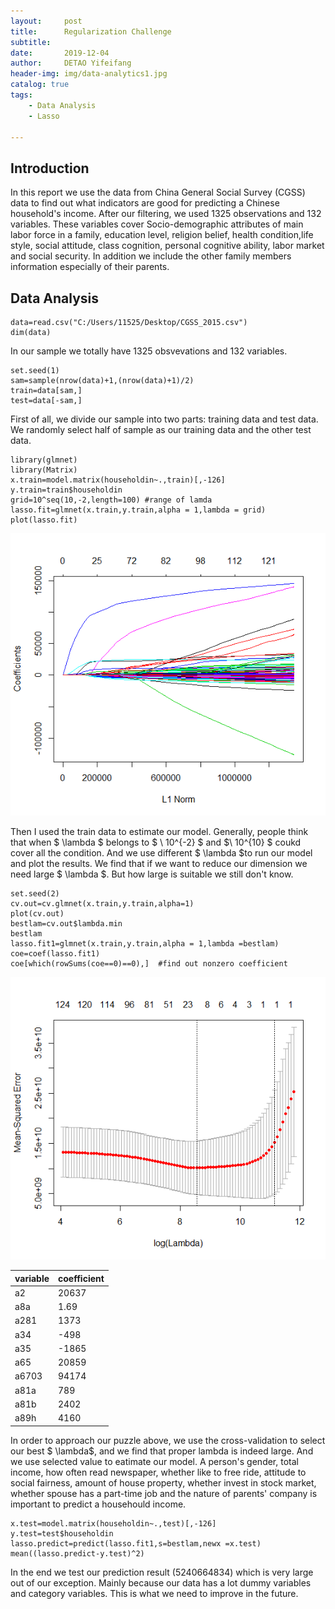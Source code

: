 ```yaml
---
layout:     post
title:      Regularization Challenge
subtitle:   
date:       2019-12-04
author:     DETAO Yifeifang
header-img: img/data-analytics1.jpg
catalog: true
tags:
    - Data Analysis
    - Lasso
    
---
```


## Introduction
In this report we use the data from China General Social Survey (CGSS) data to find out what indicators are good for predicting a Chinese household's income. After our filtering, we used 1325 observations and 132 variables. These variables cover Socio-demographic attributes of main labor force in a family, education level, religion belief, health condition,life style, social attitude, class cognition, personal cognitive ability, labor market and social security. In addition we include the other family members information especially of their parents.  


## Data Analysis

```{r}
data=read.csv("C:/Users/11525/Desktop/CGSS_2015.csv")
dim(data) 
```

In our sample we totally have 1325 obsvevations and 132 variables.

```{r}
set.seed(1)
sam=sample(nrow(data)+1,(nrow(data)+1)/2)
train=data[sam,]
test=data[-sam,]
```

First of all, we divide our sample into two parts: training data and test data. We randomly select half of sample as our training data and the other test data.

```{r}
library(glmnet)
library(Matrix)
x.train=model.matrix(householdin~.,train)[,-126]
y.train=train$householdin
grid=10^seq(10,-2,length=100) #range of lamda
lasso.fit=glmnet(x.train,y.train,alpha = 1,lambda = grid)
plot(lasso.fit)
```
![png](/img/1241.png)

Then I used the train data to estimate our model. Generally, people think that when $ \lambda $ belongs to $ \ 10^{-2} $ and $\ 10^{10} $ coukd cover all the condition. And we use different $ \lambda $to run our model and plot the results. We find that if we want to reduce our dimension we need large $ \lambda $. But how large is suitable we still don't know.

```{r}
set.seed(2)
cv.out=cv.glmnet(x.train,y.train,alpha=1)
plot(cv.out)
bestlam=cv.out$lambda.min
bestlam
lasso.fit1=glmnet(x.train,y.train,alpha = 1,lambda =bestlam)
coe=coef(lasso.fit1)
coe[which(rowSums(coe==0)==0),]  #find out nonzero coefficient
```

![png](/img/1242.png)

| variable |     coefficient  |
| ----------| --------- | 
| a2       |    20637      |
| a8a      |     1.69      |
| a281     |      1373     |
| a34      |       -498    |
| a35      |     -1865     |
| a65      |   20859       |
| a6703    |   94174       |
| a81a     |   789         |
| a81b     |   2402        |
| a89h     |    4160       |

In order to approach our puzzle above, we use the cross-validation to select our best $ \lambda$, and we find that proper lambda is indeed large. And we use selected value to eatimate our model. A person's gender, total income, how often read newspaper, whether like to free ride, attitude to social fairness, amount of house property, whether invest in stock market, whether spouse has a part-time job and the nature of parents' company is important to predict a househould income.

```{r}
x.test=model.matrix(householdin~.,test)[,-126]
y.test=test$householdin
lasso.predict=predict(lasso.fit1,s=bestlam,newx =x.test)
mean((lasso.predict-y.test)^2)
```
In the end we test our prediction result (5240664834) which is very large out of our exception. Mainly because our data has a lot dummy variables and category variables. This is what we need to improve in the future.
